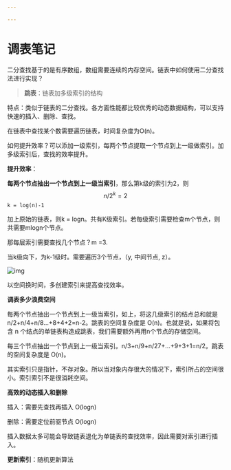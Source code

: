```yaml
---

---
```


# 调表笔记

二分查找基于的是有序数组，数组需要连续的内存空间。链表中如何使用二分查找法进行实现？

> **跳表**：链表加多级索引的结构

特点：类似于链表的二分查找。各方面性能都比较优秀的动态数据结构，可以支持快速的插入、删除、查找。



在链表中查找某个数需要遍历链表，时间复杂度为O(n)。

如何提升效率？可以添加一级索引，每两个节点提取一个节点到上一级做索引。加多级索引后，查找的效率提升。



**提升效率**：

**每两个节点抽出一个节点到上一级当索引**，那么第k级的索引为2，则
$$
n/2^k = 2
$$
`k = log(n)-1`

加上原始的链表，则k = logn。共有K级索引。若每级索引需要检查m个节点，则共需要mlogn个节点。



那每层索引需要查找几个节点？m =3. 

当k级向下，为k-1级时。需要遍历3个节点，（y, 中间节点, z）。

![img](https://static001.geekbang.org/resource/image/d0/0c/d03bef9a64a0368e6a0d23ace8bd450c.jpg)

以空间换时间，多创建索引来提高查找效率。



**调表多少浪费空间**

每两个节点抽出一个节点到上一级当索引，如上，将这几级索引的结点总和就是 n/2+n/4+n/8…+8+4+2=n-2。跳表的空间复杂度是 O(n)。也就是说，如果将包含 n 个结点的单链表构造成跳表，我们需要额外再用n个节点的存储空间。

每三个节点抽出一个节点到上一级当索引。n/3+n/9+n/27+…+9+3+1=n/2。跳表的空间复杂度是 O(n)。

其实索引只是指针，不存对象。所以当对象内存很大的情况下，索引所占的空间很小。索引索引不是很消耗空间。



**高效的动态插入和删除**

插入：需要先查找再插入   O(logn)

删除：需要定位前驱节点   O(logn)



插入数据太多可能会导致链表退化为单链表的查找效率，因此需要对索引进行插入。

**更新索引**：随机更新算法



